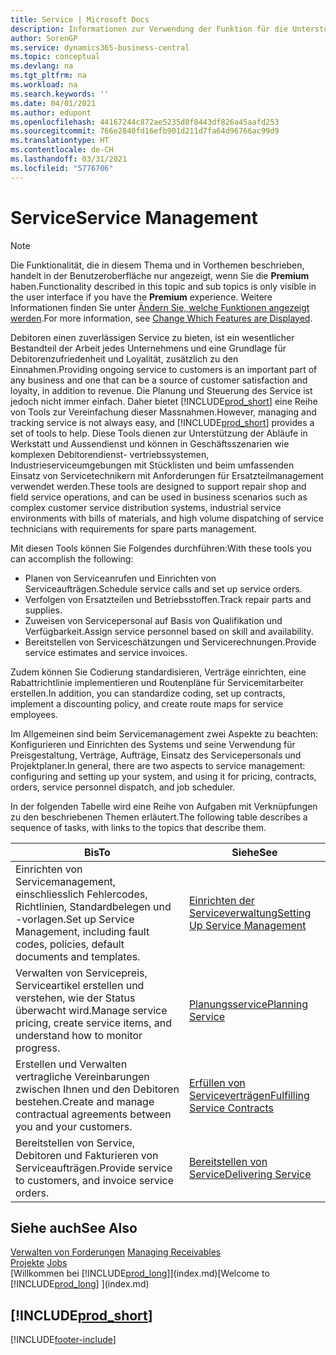 ```yaml
---
title: Service | Microsoft Docs
description: Informationen zur Verwendung der Funktion für die Unterstützung der Arbeitsgänge Werkstatt und Service.
author: SorenGP
ms.service: dynamics365-business-central
ms.topic: conceptual
ms.devlang: na
ms.tgt_pltfrm: na
ms.workload: na
ms.search.keywords: ''
ms.date: 04/01/2021
ms.author: edupont
ms.openlocfilehash: 44167244c872ae5235d0f8443df826a45aafd253
ms.sourcegitcommit: 766e2840fd16efb901d211d7fa64d96766ac99d9
ms.translationtype: HT
ms.contentlocale: de-CH
ms.lasthandoff: 03/31/2021
ms.locfileid: "5776706"
---
```

# <a name="service-management"></a><span data-ttu-id="c7969-103">Service</span><span class="sxs-lookup"><span data-stu-id="c7969-103">Service Management</span></span>
> [!NOTE]
> <span data-ttu-id="c7969-104">Die Funktionalität, die in diesem Thema und in Vorthemen beschrieben, handelt in der Benutzeroberfläche nur angezeigt, wenn Sie die **Premium** haben.</span><span class="sxs-lookup"><span data-stu-id="c7969-104">Functionality described in this topic and sub topics is only visible in the user interface if you have the **Premium** experience.</span></span> <span data-ttu-id="c7969-105">Weitere Informationen finden Sie unter [Ändern Sie, welche Funktionen angezeigt werden](ui-experiences.md).</span><span class="sxs-lookup"><span data-stu-id="c7969-105">For more information, see [Change Which Features are Displayed](ui-experiences.md).</span></span>

<span data-ttu-id="c7969-106">Debitoren einen zuverlässigen Service zu bieten, ist ein wesentlicher Bestandteil der Arbeit jedes Unternehmens und eine Grundlage für Debitorenzufriedenheit und Loyalität, zusätzlich zu den Einnahmen.</span><span class="sxs-lookup"><span data-stu-id="c7969-106">Providing ongoing service to customers is an important part of any business and one that can be a source of customer satisfaction and loyalty, in addition to revenue.</span></span> <span data-ttu-id="c7969-107">Die Planung und Steuerung des Service ist jedoch nicht immer einfach. Daher bietet [!INCLUDE[prod_short](includes/prod_short.md)] eine Reihe von Tools zur Vereinfachung dieser Massnahmen.</span><span class="sxs-lookup"><span data-stu-id="c7969-107">However, managing and tracking service is not always easy, and [!INCLUDE[prod_short](includes/prod_short.md)] provides a set of tools to help.</span></span> <span data-ttu-id="c7969-108">Diese Tools dienen zur Unterstützung der Abläufe in Werkstatt und Aussendienst und können in Geschäftsszenarien wie komplexen Debitorendienst- vertriebssystemen, Industrieserviceumgebungen mit Stücklisten und beim umfassenden Einsatz von Servicetechnikern mit Anforderungen für Ersatzteilmanagement verwendet werden.</span><span class="sxs-lookup"><span data-stu-id="c7969-108">These tools are designed to support repair shop and field service operations, and can be used in business scenarios such as complex customer service distribution systems, industrial service environments with bills of materials, and high volume dispatching of service technicians with requirements for spare parts management.</span></span>  

 <span data-ttu-id="c7969-109">Mit diesen Tools können Sie Folgendes durchführen:</span><span class="sxs-lookup"><span data-stu-id="c7969-109">With these tools you can accomplish the following:</span></span>  

* <span data-ttu-id="c7969-110">Planen von Serviceanrufen und Einrichten von Serviceaufträgen.</span><span class="sxs-lookup"><span data-stu-id="c7969-110">Schedule service calls and set up service orders.</span></span>  
* <span data-ttu-id="c7969-111">Verfolgen von Ersatzteilen und Betriebsstoffen.</span><span class="sxs-lookup"><span data-stu-id="c7969-111">Track repair parts and supplies.</span></span>  
* <span data-ttu-id="c7969-112">Zuweisen von Servicepersonal auf Basis von Qualifikation und Verfügbarkeit.</span><span class="sxs-lookup"><span data-stu-id="c7969-112">Assign service personnel based on skill and availability.</span></span>  
* <span data-ttu-id="c7969-113">Bereitstellen von Serviceschätzungen und Servicerechnungen.</span><span class="sxs-lookup"><span data-stu-id="c7969-113">Provide service estimates and service invoices.</span></span>  

<span data-ttu-id="c7969-114">Zudem können Sie Codierung standardisieren, Verträge einrichten, eine Rabattrichtlinie implementieren und Routenpläne für Servicemitarbeiter erstellen.</span><span class="sxs-lookup"><span data-stu-id="c7969-114">In addition, you can standardize coding, set up contracts, implement a discounting policy, and create route maps for service employees.</span></span>  

<span data-ttu-id="c7969-115">Im Allgemeinen sind beim Servicemanagement zwei Aspekte zu beachten: Konfigurieren und Einrichten des Systems und seine Verwendung für Preisgestaltung, Verträge, Aufträge, Einsatz des Servicepersonals und Projektplaner.</span><span class="sxs-lookup"><span data-stu-id="c7969-115">In general, there are two aspects to service management: configuring and setting up your system, and using it for pricing, contracts, orders, service personnel dispatch, and job scheduler.</span></span>  

<span data-ttu-id="c7969-116">In der folgenden Tabelle wird eine Reihe von Aufgaben mit Verknüpfungen zu den beschriebenen Themen erläutert.</span><span class="sxs-lookup"><span data-stu-id="c7969-116">The following table describes a sequence of tasks, with links to the topics that describe them.</span></span>   

|<span data-ttu-id="c7969-117">**Bis**</span><span class="sxs-lookup"><span data-stu-id="c7969-117">**To**</span></span>|<span data-ttu-id="c7969-118">**Siehe**</span><span class="sxs-lookup"><span data-stu-id="c7969-118">**See**</span></span>|  
|------------|-------------|  
|<span data-ttu-id="c7969-119">Einrichten von Servicemanagement, einschliesslich Fehlercodes, Richtlinien, Standardbelegen und -vorlagen.</span><span class="sxs-lookup"><span data-stu-id="c7969-119">Set up Service Management, including fault codes, policies, default documents and templates.</span></span>|[<span data-ttu-id="c7969-120">Einrichten der Serviceverwaltung</span><span class="sxs-lookup"><span data-stu-id="c7969-120">Setting Up Service Management</span></span>](service-setup-service.md)|  
|<span data-ttu-id="c7969-121">Verwalten von Servicepreis, Serviceartikel erstellen und verstehen, wie der Status überwacht wird.</span><span class="sxs-lookup"><span data-stu-id="c7969-121">Manage service pricing, create service items, and understand how to monitor progress.</span></span>|[<span data-ttu-id="c7969-122">Planungsservice</span><span class="sxs-lookup"><span data-stu-id="c7969-122">Planning Service</span></span>](service-plan-service.md)|  
|<span data-ttu-id="c7969-123">Erstellen und Verwalten vertragliche Vereinbarungen zwischen Ihnen und den Debitoren bestehen.</span><span class="sxs-lookup"><span data-stu-id="c7969-123">Create and manage contractual agreements between you and your customers.</span></span>|[<span data-ttu-id="c7969-124">Erfüllen von Serviceverträgen</span><span class="sxs-lookup"><span data-stu-id="c7969-124">Fulfilling Service Contracts</span></span>](service-fulfill-service-contracts.md)|  
|<span data-ttu-id="c7969-125">Bereitstellen von Service, Debitoren und Fakturieren von Serviceaufträgen.</span><span class="sxs-lookup"><span data-stu-id="c7969-125">Provide service to customers, and invoice service orders.</span></span>|[<span data-ttu-id="c7969-126">Bereitstellen von Service</span><span class="sxs-lookup"><span data-stu-id="c7969-126">Delivering Service</span></span>](service-deliver-service.md)|  

## <a name="see-also"></a><span data-ttu-id="c7969-127">Siehe auch</span><span class="sxs-lookup"><span data-stu-id="c7969-127">See Also</span></span>  
<span data-ttu-id="c7969-128">[Verwalten von Forderungen](receivables-manage-receivables.md) </span><span class="sxs-lookup"><span data-stu-id="c7969-128">[Managing Receivables](receivables-manage-receivables.md) </span></span>  
<span data-ttu-id="c7969-129">[Projekte](projects-how-create-jobs.md) </span><span class="sxs-lookup"><span data-stu-id="c7969-129">[Jobs](projects-how-create-jobs.md) </span></span>  
<span data-ttu-id="c7969-130">[Willkommen bei [!INCLUDE[prod_long](includes/prod_long.md)]](index.md)</span><span class="sxs-lookup"><span data-stu-id="c7969-130">[Welcome to [!INCLUDE[prod_long](includes/prod_long.md)] ](index.md)</span></span>

## [!INCLUDE[prod_short](includes/free_trial_md.md)]  


[!INCLUDE[footer-include](includes/footer-banner.md)]